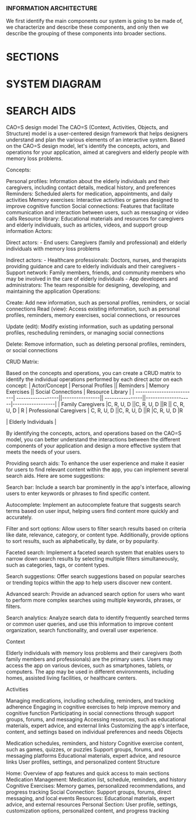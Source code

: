 ### INFORMATION ARCHITECTURE

We first identify the main components our system is going to be made
of, we characterize and describe these components, and only then we describe the
grouping of these components into broader sections.

# SECTIONS

# SYSTEM DIAGRAM

# SEARCH AIDS
CAO=S design model
The CAO=S (Context, Activities, Objects, and Structure) model is a user-centered design framework that helps designers understand and plan the various elements of an interactive system. Based on the CAO=S design model, let's identify the concepts, actors, and operations for your application, aimed at caregivers and elderly people with memory loss problems.

Concepts:

Personal profiles: Information about the elderly individuals and their caregivers, including contact details, medical history, and preferences Reminders: Scheduled alerts for medication, appointments, and daily activities Memory exercises: Interactive activities or games designed to improve cognitive function Social connections: Features that facilitate communication and interaction between users, such as messaging or video calls Resource library: Educational materials and resources for caregivers and elderly individuals, such as articles, videos, and support group information Actors:

Direct actors: - End users: Caregivers (family and professional) and elderly individuals with memory loss problems

Indirect actors: - Healthcare professionals: Doctors, nurses, and therapists providing guidance and care to elderly individuals and their caregivers - Support network: Family members, friends, and community members who may be involved in the care of elderly individuals - App developers and administrators: The team responsible for designing, developing, and maintaining the application Operations:

Create: Add new information, such as personal profiles, reminders, or social connections Read (view): Access existing information, such as personal profiles, reminders, memory exercises, social connections, or resources

Update (edit): Modify existing information, such as updating personal profiles, rescheduling reminders, or managing social connections

Delete: Remove information, such as deleting personal profiles, reminders, or social connections

CRUD Matrix:

Based on the concepts and operations, you can create a CRUD matrix to identify the individual operations performed by each direct actor on each concept: | Actor/Concept | Personal Profiles || Reminders | Memory Exercises || Social Connections | Resource Library | | --------------------------| ------------------||----------------|| ----------------||--------------------|------------------| | Family Caregivers |C, R, U, D ||C, R, U, D ||R || C, R, U, D | R | Professional Caregivers | C, R, U, D ||C, R, U, D ||R |C, R, U, D |R

| Elderly Individuals |

By identifying the concepts, actors, and operations based on the CAO=S model, you can better understand the interactions between the different components of your application and design a more effective system that meets the needs of your users.

Providing search aids: To enhance the user experience and make it easier for users to find relevant content within the app, you can implement several search aids. Here are some suggestions:

Search bar: Include a search bar prominently in the app's interface, allowing users to enter keywords or phrases to find specific content.

Autocomplete: Implement an autocomplete feature that suggests search terms based on user input, helping users find content more quickly and accurately.

Filter and sort options: Allow users to filter search results based on criteria like date, relevance, category, or content type. Additionally, provide options to sort results, such as alphabetically, by date, or by popularity.

Faceted search: Implement a faceted search system that enables users to narrow down search results by selecting multiple filters simultaneously, such as categories, tags, or content types.

Search suggestions: Offer search suggestions based on popular searches or trending topics within the app to help users discover new content.

Advanced search: Provide an advanced search option for users who want to perform more complex searches using multiple keywords, phrases, or filters.

Search analytics: Analyze search data to identify frequently searched terms or common user queries, and use this information to improve content organization, search functionality, and overall user experience.

Context

Elderly individuals with memory loss problems and their caregivers (both family members and professionals) are the primary users. Users may access the app on various devices, such as smartphones, tablets, or computers. The app may be used in different environments, including homes, assisted living facilities, or healthcare centers.

Activities

Managing medications, including scheduling, reminders, and tracking adherence
Engaging in cognitive exercises to help improve memory and cognitive function
Participating in social connections through support groups, forums, and messaging
Accessing resources, such as educational materials, expert advice, and external links
Customizing the app's interface, content, and settings based on individual preferences and needs
Objects

Medication schedules, reminders, and history
Cognitive exercise content, such as games, quizzes, or puzzles
Support groups, forums, and messaging platforms
Educational materials, expert advice, and resource links
User profiles, settings, and personalized content
Structure

Home: Overview of app features and quick access to main sections
Medication Management: Medication list, schedule, reminders, and history
Cognitive Exercises: Memory games, personalized recommendations, and progress tracking
Social Connection: Support groups, forums, direct messaging, and local events
Resources: Educational materials, expert advice, and external resources
Personal Section: User profile, settings, customization options, personalized content, and progress tracking
